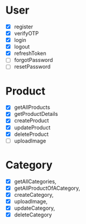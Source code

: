 # User
- [x] register
- [x] verifyOTP
- [x] login
- [x] logout
- [x] refreshToken
- [ ] forgotPassword
- [ ] resetPassword
# Product
- [x] getAllProducts
- [x] getProductDetails
- [x] createProduct
- [x] updateProduct
- [x] deleteProduct
- [ ] uploadImage

# Category
- [x] getAllCategories,
- [x] getAllProductOfACategory,
- [x] createCategory,
- [x] uploadImage,
- [x] updateCategory,
- [x] deleteCategory
